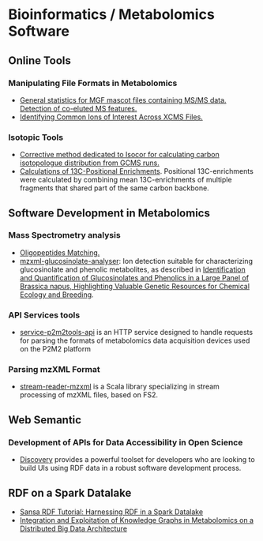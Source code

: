# Bioinformatics / Metabolomics Software

## Online Tools

### Manipulating File Formats in Metabolomics

- [General statistics for MGF mascot files containing MS/MS data. Detection of co-eluted MS features.](https://p2m2.github.io/mgf-p2m2-tools/)
- [Identifying Common Ions of Interest Across XCMS Files.](https://p2m2.github.io/xcms-p2m2-tools/)

### Isotopic Tools

- [Corrective method dedicated to Isocor for calculating carbon isotopologue distribution from GCMS runs.](https://p2m2.github.io/ihm-githubio-gcms2isocor/)
- [Calculations of 13C-Positional Enrichments](https://p2m2.github.io/positional-carbon13-enrichment/). Positional 13C-enrichments were calculated by combining mean 13C-enrichments of multiple fragments that shared part of the same carbon backbone.

## Software Development in Metabolomics

### Mass Spectrometry analysis 

- [Oligopeptides Matching.](https://p2m2.shinyapps.io/oligopeptides_matching/) 
- [mzxml-glucosinolate-analyser](https://github.com/p2m2/mzxml-glucosinolate-analyser): Ion detection suitable for characterizing glucosinolate and phenolic metabolites, as described in [Identification and Quantification of Glucosinolates and Phenolics in a Large Panel of Brassica napus, Highlighting Valuable Genetic Resources for Chemical Ecology and Breeding](https://pubs.acs.org/doi/10.1021/acs.jafc.1c08118).

### API Services tools

- [service-p2m2tools-api](https://github.com/p2m2/service-p2m2tools-api) is an HTTP service designed to handle requests for parsing the formats of metabolomics data acquisition devices used on the P2M2 platform

### Parsing mzXML Format

- [stream-reader-mzxml](https://github.com/p2m2/stream-reader-mzxml) is a Scala library specializing in stream processing of mzXML files, based on FS2.

## Web Semantic

### Development of APIs for Data Accessibility in Open Science

- [Discovery](https://github.com/p2m2/discovery) provides a powerful toolset for developers who are looking to build UIs using RDF data in a robust software development process.

## RDF on a Spark Datalake

- [Sansa RDF Tutorial: Harnessing RDF in a Spark Datalake](https://p2m2.github.io/tp-big-data-scala-spark-sansa/)
- [Integration and Exploitation of Knowledge Graphs in Metabolomics on a Distributed Big Data Architecture](https://unh-pfem-gitlab.ara.inrae.fr/metabosemdatalake/msd-database-management)